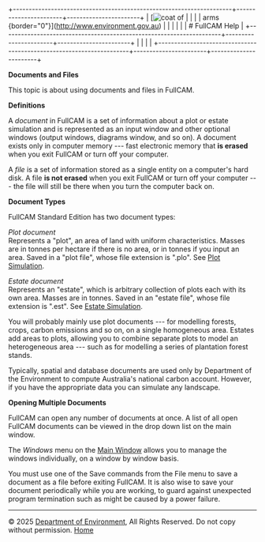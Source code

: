 +---------------------------------------------------------------------+-----------------------+-----------------------+
| [![coat of                                                          |                       | [](index.htm)         |
| arms](imgs/coa_env.png){border="0"}](http://www.environment.gov.au) |                       |                       |
|                                                                     |                       | # FullCAM Help        |
+---------------------------------------------------------------------+-----------------------+-----------------------+
|                                                                     |                       |                       |
+---------------------------------------------------------------------+-----------------------+-----------------------+

**Documents and Files**

This topic is about using documents and files in FullCAM.

**Definitions**

A *document* in FullCAM is a set of information about a plot or estate
simulation and is represented as an input window and other optional
windows (output windows, diagrams window, and so on). A document exists
only in computer memory --- fast electronic memory that **is erased**
when you exit FullCAM or turn off your computer.

A *file* is a set of information stored as a single entity on a
computer's hard disk. A file **is not erased** when you exit FullCAM or
turn off your computer --- the file will still be there when you turn
the computer back on.

**Document Types**

FullCAM Standard Edition has two document types:

*Plot document*\
Represents a "plot", an area of land with uniform characteristics.
Masses are in tonnes per hectare if there is no area, or in tonnes if
you input an area. Saved in a "plot file", whose file extension is
".plo". See [Plot Simulation](177_Plot%20Simulation.htm).

*Estate document*\
Represents an "estate", which is arbitrary collection of plots each with
its own area. Masses are in tonnes. Saved in an "estate file", whose
file extension is ".est". See [Estate
Simulation](72_Estate%20Simulation.htm).

You will probably mainly use plot documents --- for modelling forests,
crops, carbon emissions and so on, on a single homogeneous area. Estates
add areas to plots, allowing you to combine separate plots to model an
heterogeneous area --- such as for modelling a series of plantation
forest stands.

Typically, spatial and database documents are used only by Department of
the Environment to compute Australia's national carbon account. However,
if you have the appropriate data you can simulate any landscape.

**Opening Multiple Documents**

FullCAM can open any number of documents at once. A list of all open
FullCAM documents can be viewed in the drop down list on the main
window.

The *Windows* menu on the [Main Window](217_Main%20Window.htm) allows
you to manage the windows individually, on a window by window basis.

You must use one of the Save commands from the File menu to save a
document as a file before exiting FullCAM. It is also wise to save your
document periodically while you are working, to guard against unexpected
program termination such as might be caused by a power failure.

------------------------------------------------------------------------

© 2025 [Department of
Environment](http://www.environment.gov.au "Department of Environment"),
All Rights Reserved. Do not copy without permission.
[Home](index.htm "help index")
